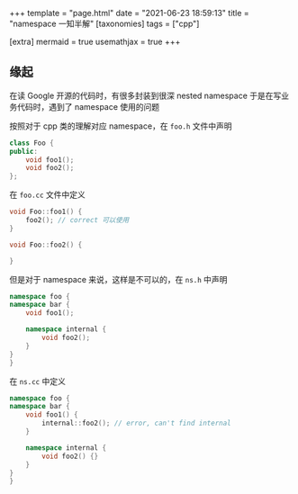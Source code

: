 +++
template = "page.html"
date = "2021-06-23 18:59:13"
title = "namespace 一知半解"
[taxonomies]
tags = ["cpp"]

[extra]
mermaid = true
usemathjax = true
+++
<!--
mermaid example:
<div class="mermaid">
    mermaid program
</div>
-->

## 缘起
在读 Google 开源的代码时，有很多封装到很深 nested namespace 
于是在写业务代码时，遇到了 namespace 使用的问题

按照对于 cpp 类的理解对应 namespace，在 `foo.h` 文件中声明
```cpp
class Foo {
public:
    void foo1();
    void foo2();
};
```
在 `foo.cc` 文件中定义

```cpp
void Foo::foo1() {
    foo2(); // correct 可以使用
}

void Foo::foo2() {

}
```

但是对于 namespace 来说，这样是不可以的，在 `ns.h` 中声明
```cpp
namespace foo {
namespace bar {
    void foo1();

    namespace internal {
        void foo2();
    }
}
}
```
在 `ns.cc` 中定义
```cpp
namespace foo {
namespace bar {
    void foo1() {
        internal::foo2(); // error, can't find internal 
    }

    namespace internal {
        void foo2() {}
    }
}
}
```